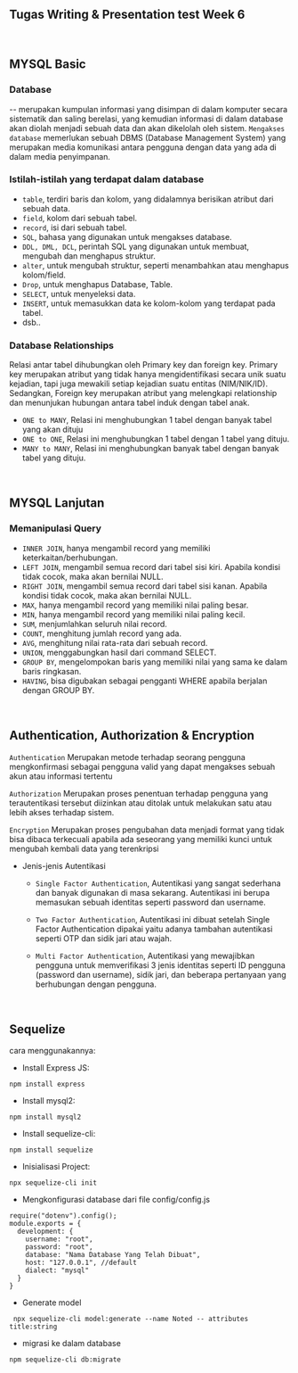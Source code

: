 ## Tugas Writing & Presentation test Week 6

&nbsp;

## **MYSQL Basic**
### **Database**
-- merupakan kumpulan informasi yang disimpan di dalam komputer secara sistematik dan saling berelasi, yang kemudian informasi di dalam database akan diolah menjadi sebuah data dan akan dikelolah oleh sistem. `Mengakses database` memerlukan sebuah DBMS (Database Management System) yang merupakan media komunikasi antara pengguna dengan data yang ada di dalam media penyimpanan.

### **Istilah-istilah yang terdapat dalam database**
- `table`, terdiri baris dan kolom, yang didalamnya berisikan atribut dari sebuah data.
- `field`, kolom dari sebuah tabel.
- `record`,  isi dari sebuah tabel.
- `SQL`, bahasa yang digunakan untuk mengakses database.
- `DDL, DML, DCL`, perintah SQL yang digunakan untuk membuat, mengubah dan menghapus struktur.
- `alter`, untuk mengubah struktur, seperti menambahkan atau menghapus kolom/field.
- `Drop`, untuk menghapus Database, Table.
- `SELECT`, untuk menyeleksi data.
- `INSERT`, untuk memasukkan data ke kolom-kolom yang terdapat pada tabel.
- dsb..

### **Database Relationships**
Relasi antar tabel dihubungkan oleh Primary key dan foreign key.
Primary key merupakan atribut yang tidak hanya mengidentifikasi secara unik suatu kejadian, tapi juga mewakili setiap kejadian suatu entitas (NIM/NIK/ID).
Sedangkan, Foreign key merupakan atribut yang melengkapi relationship dan menunjukan hubungan antara tabel induk dengan tabel anak.
- `ONE to MANY`,
Relasi ini menghubungkan 1 tabel dengan banyak tabel yang akan dituju
- `ONE to ONE`,
Relasi ini menghubungkan 1 tabel dengan 1 tabel yang dituju.
- `MANY to MANY`,
Relasi ini menghubungkan banyak tabel dengan banyak tabel yang dituju.

&nbsp;

## **MYSQL Lanjutan**
### **Memanipulasi Query**
  - `INNER JOIN`, hanya mengambil record yang memiliki keterkaitan/berhubungan.
  - `LEFT JOIN`, mengambil semua record dari tabel sisi kiri. Apabila kondisi tidak cocok, maka akan bernilai NULL.
  - `RIGHT JOIN`, mengambil semua record dari tabel sisi kanan. Apabila kondisi tidak cocok, maka akan bernilai NULL.
  - `MAX`, hanya mengambil record yang memiliki nilai paling besar.
 - `MIN`, hanya mengambil record yang memiliki nilai paling kecil.
 - `SUM`, menjumlahkan seluruh nilai record.
 - `COUNT`, menghitung jumlah record yang ada.
 - `AVG`, menghitung nilai rata-rata dari sebuah record.
 - `UNION`, menggabungkan hasil dari command SELECT.
 - `GROUP BY`, mengelompokan baris yang memiliki nilai yang sama ke dalam baris ringkasan.
 - `HAVING`, bisa digubakan sebagai pengganti WHERE apabila berjalan dengan GROUP BY.


&nbsp;

## **Authentication, Authorization & Encryption**
`Authentication`
Merupakan metode terhadap seorang pengguna mengkonfirmasi sebagai pengguna valid yang dapat mengakses sebuah akun atau informasi tertentu

`Authorization`
Merupakan proses penentuan terhadap pengguna yang terautentikasi tersebut diizinkan atau ditolak untuk melakukan satu atau lebih akses terhadap sistem.

`Encryption`
Merupakan proses pengubahan data menjadi format yang tidak bisa dibaca terkecuali apabila ada seseorang yang memiliki kunci untuk mengubah kembali data yang terenkripsi

- Jenis-jenis Autentikasi
  - `Single Factor Authentication`, Autentikasi yang sangat sederhana dan banyak digunakan di masa sekarang. Autentikasi ini berupa memasukan sebuah identitas seperti password dan username.

  - `Two Factor Authentication`, Autentikasi ini dibuat setelah Single Factor Authentication dipakai yaitu adanya tambahan autentikasi seperti OTP dan sidik jari atau wajah.

  - `Multi Factor Authentication`, Autentikasi yang mewajibkan pengguna untuk memverifikasi 3 jenis identitas seperti ID pengguna (password dan username), sidik jari, dan beberapa pertanyaan yang berhubungan dengan pengguna.

&nbsp;

## **Sequelize**
cara menggunakannya:
-  Install Express JS:
```
npm install express
```
-  Install mysql2:
```
npm install mysql2
```
-  Install sequelize-cli:
```
npm install sequelize
```
-  Inisialisasi Project:
```
npx sequelize-cli init
```
- Mengkonfigurasi database dari file config/config.js
```
require("dotenv").config();
module.exports = {
  development: {
    username: "root", 
    password: "root", 
    database: "Nama Database Yang Telah Dibuat",
    host: "127.0.0.1", //default
    dialect: "mysql"
  }
}
```
- Generate model
```
 npx sequelize-cli model:generate --name Noted -- attributes title:string
 ```
- migrasi ke dalam database
```
npm sequelize-cli db:migrate
```